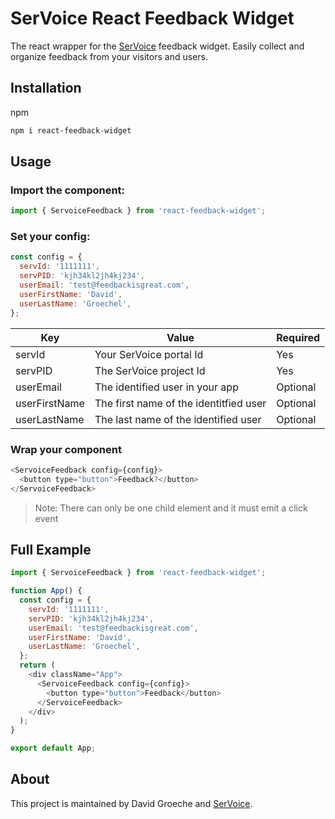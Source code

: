 # SerVoice React Feedback Widget

The react wrapper for the [SerVoice](https://servoice.io) feedback widget. Easily collect and organize feedback from your visitors and users.

## Installation

npm

```bash
npm i react-feedback-widget
```

## Usage

### Import the component:

```js
import { ServoiceFeedback } from 'react-feedback-widget';
```

### Set your config:

```js
const config = {
  servId: '1111111',
  servPID: 'kjh34kl2jh4kj234',
  userEmail: 'test@feedbackisgreat.com',
  userFirstName: 'David',
  userLastName: 'Groechel',
};
```

| Key           | Value                                  | Required |
| ------------- | -------------------------------------- | -------- |
| servId        | Your SerVoice portal Id                | Yes      |
| servPID       | The SerVoice project Id                | Yes      |
| userEmail     | The identified user in your app        | Optional |
| userFirstName | The first name of the identitfied user | Optional |
| userLastName  | The last name of the identified user   | Optional |

### Wrap your component

```js
<ServoiceFeedback config={config}>
  <button type="button">Feedback?</button>
</ServoiceFeedback>
```

> Note: There can only be one child element and it must emit a click event

## Full Example

```js
import { ServoiceFeedback } from 'react-feedback-widget';

function App() {
  const config = {
    servId: '1111111',
    servPID: 'kjh34kl2jh4kj234',
    userEmail: 'test@feedbackisgreat.com',
    userFirstName: 'David',
    userLastName: 'Groechel',
  };
  return (
    <div className="App">
      <ServoiceFeedback config={config}>
        <button type="button">Feedback</button>
      </ServoiceFeedback>
    </div>
  );
}

export default App;
```

## About

This project is maintained by David Groeche and [SerVoice](https://servoice.io).
